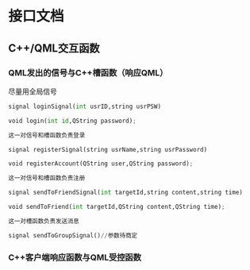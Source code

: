 # 接口文档

## C++/QML交互函数

### QML发出的信号与C++槽函数（响应QML）

尽量用全局信号
```python
signal loginSignal(int usrID,string usrPSW)

void login(int id,QString password);

这一对信号和槽函数负责登录

signal registerSignal(string usrName,string usrPassword)

void registerAccount(QString user,QString password);

这一对信号和槽函数负责注册

signal sendToFriendSignal(int targetId,string content,string time)

void sendToFriend(int targetId,QString content,QString time);

这一对槽函数负责发送消息

signal sendToGroupSignal()//参数待商定
```
    
### C++客户端响应函数与QML受控函数


